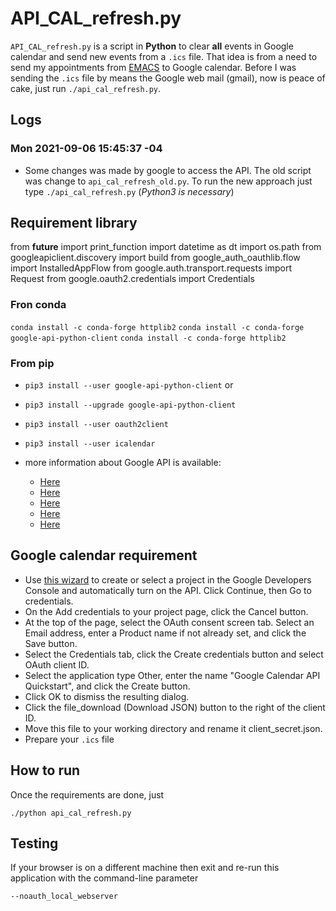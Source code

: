 #  API_CAL_refresh.py

`API_CAL_refresh.py` is a script in **Python** to clear **all** events in
Google calendar and send new events from a `.ics` file. That idea is
from a need to send my appointments from
[EMACS](https://www.gnu.org/software/emacs/) to Google calendar. Before
I was sending the `.ics` file by means the Google web mail (gmail), now
is peace of cake, just run `./api_cal_refresh.py`.

## Logs

### Mon 2021-09-06 15:45:37 -04
- Some changes was made by google to access the API. The old script was change to `api_cal_refresh_old.py`. To run the new approach just type `./api_cal_refresh.py` (*Python3 is necessary*)

## Requirement library

from __future__ import print_function
import datetime as dt
import os.path
from googleapiclient.discovery import build
from google_auth_oauthlib.flow import InstalledAppFlow
from google.auth.transport.requests import Request
from google.oauth2.credentials import Credentials

### Fron conda

`conda install -c conda-forge httplib2`
`conda install -c conda-forge google-api-python-client`
`conda install -c conda-forge httplib2`

### From pip

- `pip3 install --user google-api-python-client` or
- `pip3 install --upgrade google-api-python-client`
- `pip3 install --user oauth2client`
- `pip3 install --user icalendar`

- more information about Google API is available:
  - [Here](https://developers.google.com/api-client-library/python/start/installation) 
  - [Here](https://developers.google.com/calendar/api/v3/reference/calendars/update)
  - [Here](https://developers.google.com/calendar/api/v3/reference/events/insert)
  - [Here](https://console.cloud.google.com/apis/credentials?folder=&organizationId=&project=coordfromaddress)
  - [Here](https://developers.google.com/calendar/api/quickstart/python)

## Google calendar requirement

- Use [this wizard](https://console.developers.google.com/start/api?id=calendar) to create or select a project in the Google Developers Console and automatically turn on the API. Click Continue, then Go to credentials.
- On the Add credentials to your project page, click the Cancel button.
- At the top of the page, select the OAuth consent screen tab. Select an Email address, enter a Product name if not already set, and click the Save button.
- Select the Credentials tab, click the Create credentials button and select OAuth client ID.
- Select the application type Other, enter the name "Google Calendar API Quickstart", and click the Create button.
- Click OK to dismiss the resulting dialog.
- Click the file_download (Download JSON) button to the right of the client ID.
- Move this file to your working directory and rename it client_secret.json.
- Prepare your `.ics` file

## How to run

Once the requirements are done, just

`./python api_cal_refresh.py`

## Testing

If your browser is on a different machine then exit and re-run this
application with the command-line parameter

`--noauth_local_webserver`

